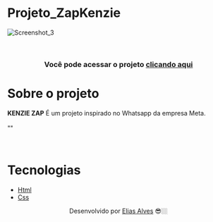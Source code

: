 # Projeto_ZapKenzie

![Screenshot_3](https://user-images.githubusercontent.com/59976742/152280612-07400ed0-6531-4af1-8371-54eb22059a63.png)

</br>

<h3 align="center">Você pode acessar o projeto <a href="https://eliasalves01.github.io/Projeto_Whatsapp/" target="_blank">clicando aqui</a></h3>



# Sobre o projeto

**KENZIE ZAP** É um projeto inspirado no Whatsapp da empresa Meta.
</br>
</br>
""

<br/>

# Tecnologias

- [Html](https://www.w3schools.com/html/)
- [Css](https://www.w3schools.com/css/)

<p align="center"> Desenvolvido por <a href="/">Elias Alves</a> 😎🏼</p>
